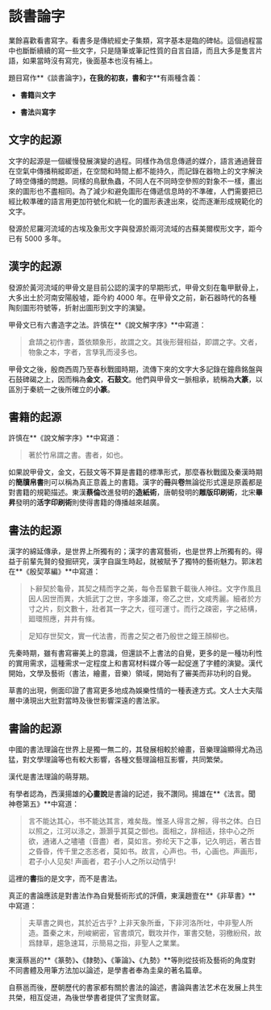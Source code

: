 # 談書論字

業餘喜歡看書寫字。看書多是傳統經史子集類，寫字基本是臨的碑帖。這個過程當中也斷斷續續的寫一些文字，只是隨筆或筆記性質的自言自語，而且大多是隻言片語，如果當時沒有寫完，後面基本也沒有補上。

題目寫作**《談書論字》**，在我的初衷，**書**和**字**有兩種含義：

- **書籍**與**文字**

- **書法**與**寫字**

## 文字的起源

文字的起源是一個緩慢發展演變的過程。同樣作為信息傳遞的媒介，語言通過聲音在空氣中傳播稍縱即逝，在空間和時間上都不能持久，而記錄在器物上的文字解決了時空傳播的問題。同樣的鳥獸魚蟲，不同人在不同時空參照的對象不一樣，畫出來的圖形也不盡相同。為了減少和避免圖形在傳遞信息時的不準確，人們需要把已經比較準確的語言用更加符號化和統一化的圖形表達出來，從而逐漸形成規範化的文字。

發源於尼羅河流域的古埃及象形文字與發源於兩河流域的古蘇美爾楔形文字，距今已有 5000 多年。

## 漢字的起源

發源於黃河流域的甲骨文是目前公認的漢字的早期形式，甲骨文刻在龜甲獸骨上，大多出土於河南安陽殷墟，距今約 4000 年。在甲骨文之前，新石器時代的各種陶刻圖形符號等，折射出圖形到文字的演變。

甲骨文已有六書造字之法。許慎在**《說文解字序》**中寫道：

> 倉頡之初作書，蓋依類象形，故謂之文。其後形聲相益，即謂之字。文者，物象之本，字者，言孳乳而浸多也。

甲骨文之後，殷商西周乃至春秋戰國時期，流傳下來的文字大多記錄在鐘鼎銘盤與石鼓碑碣之上，因而稱為**金文**，**石鼓文**。他們與甲骨文一脈相承，統稱為**大篆**，以區別于秦統一之後所確立的**小篆**。

## 書籍的起源

許慎在**《說文解字序》**中寫道：

> 著於竹帛謂之書。書者，如也。

如果說甲骨文，金文，石鼓文等不算是書籍的標準形式，那麼春秋戰國及秦漢時期的**簡牘帛書**則可以稱為真正意義上的書籍。漢字的**冊**與**卷**無論從形式還是原義都是對書籍的規範描述。東漢**蔡倫**改進發明的**造紙術**，唐朝發明的**雕版印刷術**，北宋**畢昇**發明的**活字印刷術**則使得書籍的傳播越來越廣。

## 書法的起源

漢字的綿延傳承，是世界上所獨有的；漢字的書寫藝術，也是世界上所獨有的。得益于前輩先賢的發掘研究，漢字自誕生時起，就被賦予了獨特的藝術魅力。郭沫若在**《殷契萃編》**中寫道：

> 卜辭契於龜骨，其契之精而字之美，每令吾輩數千載後人神往。文字作風且因人因世而異，大抵武丁之世，字多雄渾，帝乙之世，文咸秀麗。細者於方寸之片，刻文數十，壯者其一字之大，徑可運寸。而行之疎密，字之結構，廻環照應，井井有條。

> 足知存世契文，實一代法書，而書之契之者乃殷世之鐘王顏柳也。

先秦時期，雖有書寫審美上的意識，但還談不上書法的自覺，更多的是一種功利性的實用需求，這種需求一定程度上和書寫材料媒介等一起促進了字體的演變。漢代開始，文學及藝術（書法，繪畫，音樂）領域，開始有了審美而非功利的自覺。

草書的出現，側面印證了書寫更多地成為娛樂性情的一種表達方式。文人士大夫階層中湧現出大批對當時及後世影響深遠的書法家。

## 書論的起源

中國的書法理論在世界上是獨一無二的，其發展相較於繪畫，音樂理論顯得尤為迅猛，對文學理論等也有較大影響，各種文藝理論相互影響，共同繁榮。

漢代是書法理論的萌芽期。

有學者認為，西漢揚雄的**心畫說**是書論的記述，我不讚同。揚雄在**《法言。聞神卷第五》**中寫道：

> 言不能达其心，书不能达其言，难矣哉。惟圣人得言之解，得书之体。白日以照之，江河以涤之，灏灏乎其莫之御也。面相之，辞相适，捈中心之所欲，通诸人之嚍嚍（音盡）者，莫如言。弥纶天下之事，记久明远，著古昔之昏昏，传千里之忞忞者，莫如书。故言，心声也。书，心画也。声画形，君子小人见矣! 声画者，君子小人之所以动情乎!

這裡的**書**指的是文字，而不是書法。

真正的書論應該是對書法作為自覺藝術形式的評價，東漢趙壹在**《非草書》**中寫道：

> 夫草書之興也，其於近古乎? 上非天象所垂，下非河洛所吐，中非聖人所造。蓋秦之末，刑峻網密，官書煩冗，戰攻并作，軍書交馳，羽檄紛飛，故爲隸草，趨急速耳，示簡易之指，非聖人之業業。

東漢蔡邕的**《篆勢》**、**《隸勢》**、**《筆論》**、**《九勢》**等則從技術及藝術的角度對不同書體及用筆方法加以論述，是學書者奉為圭臬的著名篇章。

自蔡邕而後，歷朝歷代的書家都有關於書法的論述，書論與書法艺术在发展上共生共榮，相互促进，為後世學書者提供了宝贵财富。
